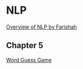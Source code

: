 # NLP
[Overview of NLP by Farishah](https://farishah.github.io/CS6301-NLP/Overview%20of%20NLP.pdf)

## Chapter 5
[Word Guess Game](https://github.com/farishah/CS6301-NLP/tree/main/FarishahNahrin_Chapter5)

